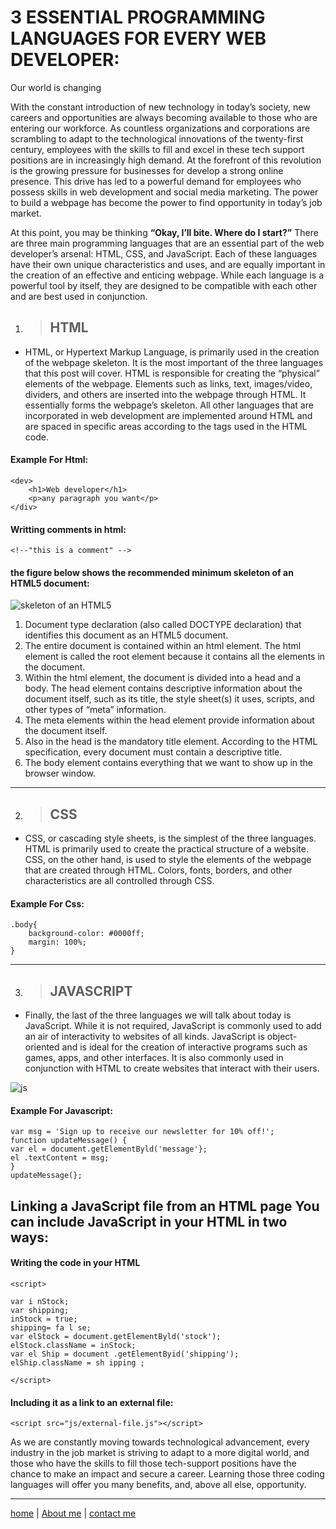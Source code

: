 # 3 ESSENTIAL PROGRAMMING LANGUAGES FOR EVERY WEB DEVELOPER:
Our world is changing

With the constant introduction of new technology in today’s society, new careers and opportunities are always becoming available to those who are entering our workforce. As countless organizations and corporations are scrambling to adapt to the technological innovations of the twenty-first century, employees with the skills to fill and excel in these tech support positions are in increasingly high demand. At the forefront of this revolution is the growing pressure for businesses for develop a strong online presence. This drive has led to a powerful demand for employees who possess skills in web development and social media marketing. The power to build a webpage has become the power to find opportunity in today’s job market.

At this point, you may be thinking **“Okay, I’ll bite. Where do I start?”** There are three main programming languages that are an essential part of the web developer’s arsenal: HTML, CSS, and JavaScript. Each of these languages have their own unique characteristics and uses, and are equally important in the creation of an effective and enticing webpage. While each language is a powerful tool by itself, they are designed to be compatible with each other and are best used in conjunction.

1. >## HTML

- HTML, or Hypertext Markup Language, is primarily used in the creation of the webpage skeleton. It is the most important of the three languages that this post will cover. HTML is responsible for creating the “physical” elements of the webpage. Elements such as links, text, images/video, dividers, and others are inserted into the webpage through HTML. It essentially forms the webpage’s skeleton. All other languages that are incorporated in web development are implemented around HTML and are spaced in specific areas according to the tags used in the HTML code.
 #### Example For Html:
```
<dev>
    <h1>Web developer</h1>
    <p>any paragraph you want</p>
</div>

```
#### Writting comments in html:

```
<!--"this is a comment" -->
```

#### the figure below shows the recommended minimum skeleton of an HTML5 document:

![skeleton of an HTML5](https://www.oreilly.com/library/view/learning-web-design/9781449337513/httpatomoreillycomsourceoreillyimages2257981.png)

1. Document type declaration (also called DOCTYPE declaration) that identifies this document as an HTML5 document.
1. The entire document is contained within an html element. The html element is called the root element because it contains all the elements in the document.
1. Within the html element, the document is divided into a head and a body. The head element contains descriptive information about the document itself, such as its title, the style sheet(s) it uses, scripts, and other types of “meta” information.
1. The meta elements within the head element provide information about the document itself.
1. Also in the head is the mandatory title element. According to the HTML specification, every document must contain a descriptive title.
1. The body element contains everything that we want to show up in the browser window.

--- 
2. >## CSS

- CSS, or cascading style sheets, is the simplest of the three languages. HTML is primarily used to create the practical structure of a website. CSS, on the other hand, is used to style the elements of the webpage that are created through HTML. Colors, fonts, borders, and other characteristics are all controlled through CSS.

#### Example For Css:
```
.body{
    background-color: #0000ff;
    margin: 100%;
}
```
--- 

3. >## JAVASCRIPT

- Finally, the last of the three languages we will talk about today is JavaScript. While it is not required, JavaScript is commonly used to add an air of interactivity to websites of all kinds. JavaScript is object-oriented and is ideal for the creation of interactive programs such as games, apps, and other interfaces. It is also commonly used in conjunction with HTML to create websites that interact with their users.

![js](https://i.ytimg.com/vi/svrFJeLTvHI/hqdefault.jpg)
#### Example For Javascript:
```
var msg = 'Sign up to receive our newsletter for 10% off!';
function updateMessage() {
var el = document.getElementByld('message'};
el .textContent = msg;
}
updateMessage(};
``` 
## Linking a JavaScript file from an HTML page You can include JavaScript in your HTML in two ways:

#### Writing the code in your HTML

```
<script>

var i nStock;
var shipping;
inStock = true;
shipping= fa l se;
var elStock = document.getElementByld('stock');
elStock.className = inStock;
var el Ship = document .getElementByid('shipping');
elShip.className = sh ipping ;

</script>
```


#### Including it as a link to an external file:

```
<script src="js/external-file.js"></script>
```


 As we are constantly moving towards technological advancement, every industry in the job market is striving to adapt to a more digital world, and those who have the skills to fill those tech-support positions have the chance to make an impact and secure a career. Learning those three coding languages will offer you many benefits, and, above all else, opportunity. 

---



[home](/README.md) | [About me](/about-me.md) | [contact me](/contact-me.md)
